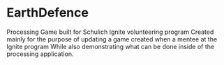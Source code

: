 # EarthDefence
Processing Game built for Schulich Ignite volunteering program
Created mainly for the purpose of updating a game created when a mentee at the Ignite program
While also demonstrating what can be done inside of the processing application.
